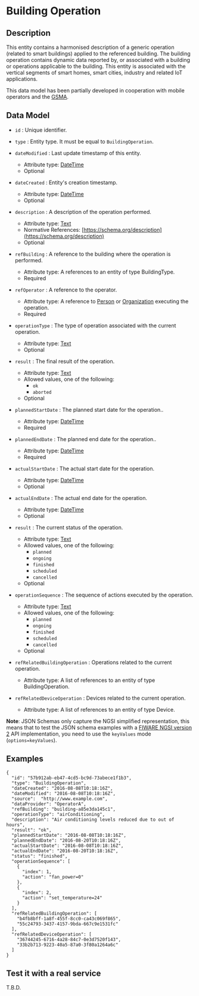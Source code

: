 # Building Operation

## Description

This entity contains a harmonised description of a generic operation (related
to smart buildings) applied to the referenced building. The building operation
contains dynamic data reported by, or associated with a building or operations
applicable to the building. This entity is associated with the vertical segments
of smart homes, smart cities, industry and related IoT applications.

This data model has been partially developed in cooperation with mobile
operators and the [GSMA](http://www.gsma.com/connectedliving/iot-big-data/).

## Data Model

+ `id` : Unique identifier. 

+ `type` : Entity type. It must be equal to `BuildingOperation`.

+ `dateModified` : Last update timestamp of this entity.
    + Attribute type: [DateTime](https://schema.org/DateTime)
    + Optional

+ `dateCreated` : Entity's creation timestamp.
    + Attribute type: [DateTime](https://schema.org/DateTime)
    + Optional    

+ `description` : A description of the operation performed. 
    + Attribute type: [Text](https://schema.org/Text)
    + Normative References: [https://schema.org/description](https://schema.org/description)
    + Optional

+ `refBuilding` : A reference to the building where the operation is performed.
    + Attribute type: A references to an entity of type
      BuildingType.
    + Required

+ `refOperator` : A reference to the operator.
    + Attribute type: A reference to [Person](http://schema.org/Person)
      or [Organization](https://schema.org/Organization) executing the operation.
    + Required

+ `operationType` : The type of operation associated with the current
    operation.
    + Attribute type: [Text](https://schema.org/Text)
    + Optional

+ `result` : The final result of the operation.
    + Attribute type: [Text](https://schema.org/Text)
    + Allowed values, one of the following:
      + `ok`
      + `aborted`
    + Optional

+ `plannedStartDate` : The planned start date for the operation..
    + Attribute type: [DateTime](https://schema.org/DateTime)
    + Required 

+ `plannedEndDate` : The planned end date for the operation..
    + Attribute type: [DateTime](https://schema.org/DateTime)
    + Required 

+ `actualStartDate` : The actual start date for the operation.
    + Attribute type: [DateTime](https://schema.org/DateTime)
    + Optional 

+ `actualEndDate` : The actual end date for the operation.
    + Attribute type: [DateTime](https://schema.org/DateTime)
    + Optional 

+ `result` : The current status of the operation.
    + Attribute type: [Text](https://schema.org/Text)
    + Allowed values, one of the following:
      + `planned`
      + `ongoing`
      + `finished`
      + `scheduled`
      + `cancelled`
    + Optional

+ `operationSequence` : The sequence of actions executed by the operation.
    + Attribute type: [Text](https://schema.org/Text)
    + Allowed values, one of the following:
      + `planned`
      + `ongoing`
      + `finished`
      + `scheduled`
      + `cancelled`
    + Optional

+ `refRelatedBuildingOperation` : Operations related to the current operation.
    + Attribute type: A list of references to an entity of type
      BuildingOperation.

+ `refRelatedDeviceOperation` : Devices related to the current operation.
    + Attribute type: A list of references to an entity of type
      Device.

**Note**: JSON Schemas only capture the NGSI simplified representation, this
means that to test the JSON schema examples with
a [FIWARE NGSI version 2](http://fiware.github.io/specifications/ngsiv2/stable)
API implementation, you need to use the `keyValues`
mode (`options=keyValues`).

## Examples

```
{
  "id": "57b912ab-eb47-4cd5-bc9d-73abece1f1b3",
  "type": "BuildingOperation",
  "dateCreated": "2016-08-08T10:18:16Z",
  "dateModified": "2016-08-08T10:18:16Z",
  "source":  "http://www.example.com",
  "dataProvider": "OperatorA",
  "refBuilding": "building-a85e3da145c1",
  "operationType": "airConditioning",
  "description": "Air conditioning levels reduced due to out of hours",
  "result": "ok",
  "plannedStartDate": "2016-08-08T10:18:16Z",
  "plannedEndDate": "2016-08-20T10:18:16Z",
  "actualStartDate": "2016-08-08T10:18:16Z",
  "actualEndDate": "2016-08-20T10:18:16Z",
  "status": "finished",
  "operationSequence": [
    {
      "index": 1,
      "action": "fan_power=0"
    },
    {
      "index": 2,
      "action": "set_temperature=24"
    }
  ],
  "refRelatedBuildingOperation": [
    "b4fb8bff-1a8f-455f-8cc0-ca43c069f865",
    "55c24793-3437-4157-9bda-667c9e1531fc"
  ],
  "refRelatedDeviceOperation": [
    "36744245-6716-4a28-84c7-0e3d7520f143",
    "33b2b713-9223-40a5-87a0-3f80a1264a6c"
  ]
}
```

## Test it with a real service

T.B.D.
